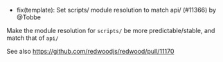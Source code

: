 - fix(template): Set scripts/ module resolution to match api/ (#11366) by @Tobbe

Make the module resolution for `scripts/` be more predictable/stable, and match that of `api/`

See also https://github.com/redwoodjs/redwood/pull/11170
